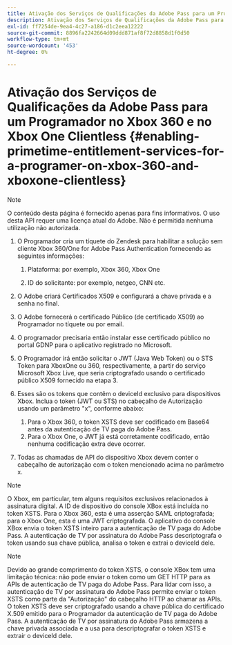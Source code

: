 ```yaml
---
title: Ativação dos Serviços de Qualificações da Adobe Pass para um Programador no Xbox 360 e no Xbox One Clientless
description: Ativação dos Serviços de Qualificações da Adobe Pass para um Programador no Xbox 360 e no Xbox One Clientless
exl-id: ff7254de-9ea4-4c27-a186-d1c2eea12222
source-git-commit: 8896fa2242664d09ddd871af8f72d8858d1f0d50
workflow-type: tm+mt
source-wordcount: '453'
ht-degree: 0%

---
```


# Ativação dos Serviços de Qualificações da Adobe Pass para um Programador no Xbox 360 e no Xbox One Clientless {#enabling-primetime-entitlement-services-for-a-programer-on-xbox-360-and-xboxone-clientless}

>[!NOTE]
>
>O conteúdo desta página é fornecido apenas para fins informativos. O uso desta API requer uma licença atual do Adobe. Não é permitida nenhuma utilização não autorizada.




1. O Programador cria um tíquete do Zendesk para habilitar a solução sem cliente Xbox 360/One for Adobe Pass Authentication fornecendo as seguintes informações:

   1. Plataforma: por exemplo, Xbox 360, Xbox One

   1. ID do solicitante: por exemplo, netgeo, CNN etc.

1. O Adobe criará Certificados X509 e configurará a chave privada e a senha no final.

1. O Adobe fornecerá o certificado Público (de certificado X509) ao Programador no tíquete ou por email.

1. O programador precisaria então instalar esse certificado público no portal GDNP para o aplicativo registrado no Microsoft.

1. O Programador irá então solicitar o JWT (Java Web Token) ou o STS Token para XboxOne ou 360, respectivamente, a partir do serviço Microsoft Xbox Live, que seria criptografado usando o certificado público X509 fornecido na etapa 3.

1. Esses são os tokens que contêm o deviceId exclusivo para dispositivos Xbox. Inclua o token (JWT ou STS) no cabeçalho de Autorização usando um parâmetro &quot;x&quot;, conforme abaixo:

   1. Para o Xbox 360, o token XSTS deve ser codificado em Base64 antes da autenticação de TV paga do Adobe Pass.
   1. Para o Xbox One, o JWT já está corretamente codificado, então nenhuma codificação extra deve ocorrer.

1. Todas as chamadas de API do dispositivo Xbox devem conter o cabeçalho de autorização com o token mencionado acima no parâmetro x.



>[!NOTE]
>
>O Xbox, em particular, tem alguns requisitos exclusivos relacionados à assinatura digital. A ID de dispositivo do console XBox está incluída no token XSTS.  Para o Xbox 360, esta é uma asserção SAML criptografada; para o Xbox One, esta é uma JWT criptografada. O aplicativo do console XBox envia o token XSTS inteiro para a autenticação de TV paga do Adobe Pass. A autenticação de TV por assinatura do Adobe Pass descriptografa o token usando sua chave pública, analisa o token e extrai o deviceId dele.

>[!NOTE]
>
>Devido ao grande comprimento do token XSTS, o console XBox tem uma limitação técnica: não pode enviar o token como um GET HTTP para as APIs de autenticação de TV paga do Adobe Pass. Para lidar com isso, a autenticação de TV por assinatura do Adobe Pass permite enviar o token XSTS como parte da &quot;Autorização&quot; do cabeçalho HTTP ao chamar as APIs. O token XSTS deve ser criptografado usando a chave pública do certificado X.509 emitido para o Programador da autenticação de TV paga do Adobe Pass. A autenticação de TV por assinatura do Adobe Pass armazena a chave privada associada e a usa para descriptografar o token XSTS e extrair o deviceId dele.
